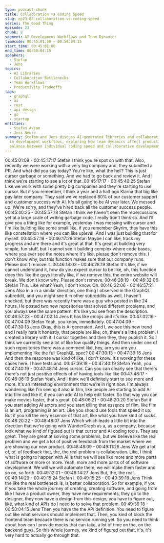 ```yaml
---
type: podcast-chunk
title: Collaboration vs Coding Speed
slug: ep23-08-collaboration-vs-coding-speed
series: The Good Thing
episode: 23
chunk: 8
segment: AI Development Workflows and Team Dynamics
timecode: 00:45:01:00 – 00:50:04:15
start_time: 00:45:01:00
end_time: 00:50:04:15
speakers:
  - Stefan
  - Jens
topics:
  - AI Libraries
  - Collaboration Bottlenecks
  - Team Workflows
  - Productivity Tradeoffs
tags:
  - graphql
  - ai
  - rest
  - api-design
  - go
  - startup
entities:
  - Stefan Avram
  - Jens Neuse
summary: Stefan and Jens discuss AI-generated libraries and collaboration bottlenecks
  in development workflows, exploring how team dynamics affect productivity and the
  balance between individual coding speed and collaborative development processes.
---
```


00:45:01:08 - 00:45:17:17
Stefan
I think you're spot on with that. Also, recently we were working with a very big company and,
they submitted a PR. And what did you say today? You're like, what the hell? This is just cursor
garbage or something. And we had to go back and review it. And I think we're starting to see a
lot of that.
00:45:17:17 - 00:45:40:25
Stefan
Like we work with some pretty big companies and they're starting to use cursor. But if you
remember, I think a year and a half ago Klarna that big like pay later company. They said we've
replaced 80% of our customer support and customer success with AI. It's all going to be AI year
later. We messed up. We're sorry, and they've hired back all the customer success people.
00:45:40:25 - 00:45:57:18
Stefan
I think we haven't seen the repercussions yet at a large scale of writing garbage code. I really
don't think so. And I'll give you a thing like for example, yesterday I was messing with cursor and
I'm like building like some small like, if you remember Skyrim, they have this like constellation
where you can like uplevel. And I was just building that for myself.
00:45:57:18 - 00:46:17:28
Stefan
Maybe I can like, track my progress and are there and it's great at that. It's great at building very
simple, fun stuff, but I cannot see it building complex where code bases, where you ever see the
notes where it's like, please don't remove this. I don't know why, but this function makes sure
that our company runs. Please don't remove it.
00:46:18:03 - 00:46:28:19
Stefan
It's like, if we cannot understand it, how do you expect cursor to be like, oh, this function does
this like the guys literally like, if we remove this, the entire website will break. We don't know
why. Please don't remove.
00:46:28:19 - 00:46:32:06
Stefan
This. Like what? Yeah, I don't know. Oh.
00:46:32:06 - 00:46:57:21
Jens
Also in a in a similar direction, one thing I observed in the GraphQL subreddit, and you might
see it in other subreddits as well, I haven't checked, but there was recently there was a guy who
posted in like 24 hours. He posted two new repositories that solved different problems, and you
always see the same pattern. It's like you see from the description.
00:46:57:23 - 00:47:02:14
Jens
It has like emojis and it's like.
00:47:02:16 - 00:47:04:09
Stefan
Yeah, you know, immediately.
00:47:04:09 - 00:47:30:13
Jens
Okay, this is AI generated. And I, we see this new trend and I really hate it honestly, that people
are like, oh, there's a little problem. I created a library with it. I cursor together and then they,
they publish it. So I think we currently see a lot of like low quality things. And then under one of
such repositories there was a comment like, hey, are you are you implementing like the full
GraphQL spec?
00:47:30:13 - 00:47:39:16
Jens
And then the response was kind of like, I don't know. It's working for these cases here. I have
tests and.
00:47:39:18 - 00:47:40:19
Stefan
Yeah, you.
00:47:40:19 - 00:47:48:14
Jens
cursor.
Can you can clearly see that there's there's not just positive effects of of having tools like like
00:47:48:17 - 00:48:06:19
Stefan
Yeah. And I think we'll definitely start to see more and more. It's an interesting environment that
we're in right now. I'm always wondering like I'm seeing it also in film, like people are starting to
add AI into film and like if, if you can add AI to help edit faster. So that way you can make
movies faster, that's great.
00:48:06:21 - 00:48:20:20
Stefan
But if you start adding AI actors and you start killing that essence of film, like film is an art,
programing is an art. Like you should use tools that speed it up. But if you kill the very essence
of that art, like what you have kind of sucks.
00:48:20:22 - 00:48:48:07
Jens
Which which leads a little bit into the direction that we're going with WunderGraph as a, as a
company, because look what we kind of figured out is that cursor and AI coding tools. They are
great. They are great at solving some problems, but we believe like the real problem and we get
a lot of positive feedback from the market where we are showing our new product.
00:48:48:09 - 00:49:11:29
Jens
We get a lot of, of, of feedback that, the, the real problem is collaboration. Like, I think what is
going to happen with AI is that we will see like more and more parts of software or more or
more. Yeah, more and more parts of of software development. We will we will automate them,
we will make them faster and so on, so forth.
00:49:12:01 - 00:49:14:27
Jens
But, the, the real.
00:49:14:29 - 00:49:15:24
Stefan
I.
00:49:15:25 - 00:49:39:18
Jens
Think the like the real bottleneck is, is better collaboration. So for example, if you if you take the
whole journey of creating, creating software, and going from like I have a product owner, they
have new requirements, they go to the designer, they now have a design from this design, you
have to figure out, like, what kind of APIs do I need to to solve that problem.
00:49:39:18 - 00:50:04:15
Jens
Then you have the the API definition. You need to figure out like what services should
implement that. Then, you kind of block the frontend team because there is no service running
yet. So you need to think about how can I provide mocks that can take, a lot of time on the, on
the backend guys. So this whole journey, we kind of figured out that, it's, it's very hard to
actually go through that.